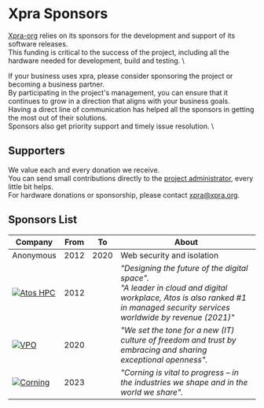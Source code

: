 # Xpra Sponsors


[Xpra-org](https://github.com/Xpra-org) relies on its sponsors for the development and support of its software releases. \
This funding is critical to the success of the project, including all the hardware needed for development, build and testing. \

If your business uses xpra, please consider sponsoring the project or becoming a business partner. \
By participating in the project's management, you can ensure that it continues to grow in a direction that aligns with your business goals. \
Having a direct line of communication has helped all the sponsors in getting the most out of their solutions. \
Sponsors also get priority support and timely issue resolution. \


## Supporters

We value each and every donation we receive. \
You can send small contributions directly to the [project administrator](https://github.com/sponsors/totaam), every little bit helps. \
For hardware donations or sponsorship, please contact [xpra@xpra.org](mailto:xpra@xpra.org).


## Sponsors List

| Company                                                                                                    | From | To   | About                                                                                                                                                                            |
|------------------------------------------------------------------------------------------------------------|------|------|----------------------------------------------------------------------------------------------------------------------------------------------------------------------------------|
| Anonymous                                                                                                  | 2012 | 2020 | Web security and isolation                                                                                                                                                       |
| [![Atos HPC](./images/logos/atos-black.png)](https://atos.net/en/solutions/high-performance-computing-hpc) | 2012 |      | _"Designing the future of the digital space"._<br />_"A leader in cloud and digital workplace, Atos is also ranked #1 in managed security services worldwide by revenue (2021)"_ |
| [![VPO](./images/logos/vpo-small.png)](https://vpo.nl)                                                     | 2020 |      | _"We set the tone for a new (IT) culture of freedom and trust by embracing and sharing exceptional openness"._                                                                   |
| [![Corning](./images/logos/corning.png)](https://vpo.nl)                                                   | 2023 |      | _"Corning is vital to progress – in the industries we shape and in the world we share"._                                                                                         |

